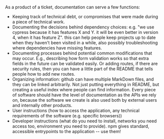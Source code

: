 As a product of a ticket, documentation can serve a few functions:
* Keeping track of technical debt, or compromises that were made during a piece of technical work. 
* Documenting the decisions behind dependency choices: e.g. "we use cypress because it has features X and Y. it will be even better in version 4, when it has feature Z". this can help people keep projects up to date when they haven't been visited in a while, also possibly troubleshooting where dependencies have missing features.
* Documenting processes behind potential common modifications that may occur. E.g., describing how form validation works so that extra fields in the future can be validated easily. Or adding routes, if there are security rules, then you can have a little part of the README that tells people how to add new routes.
* Organizing information: github can have multiple MarkDown files, and they can be linked arbitrarily. Not just putting everything in README, but creating a useful index where people can find information. Every piece of software should have the level of documentation as the APIs we rely on, because the software we create is also used both by external users and internally other products.
* User instructions (how to access the application, any technical requirements of the software (e.g. specific browsers))
* Developer instructions (what do you need to install, networks you need access too, environment you need to provide). npm gives standard, accessible entrypoints to the application -- use them!